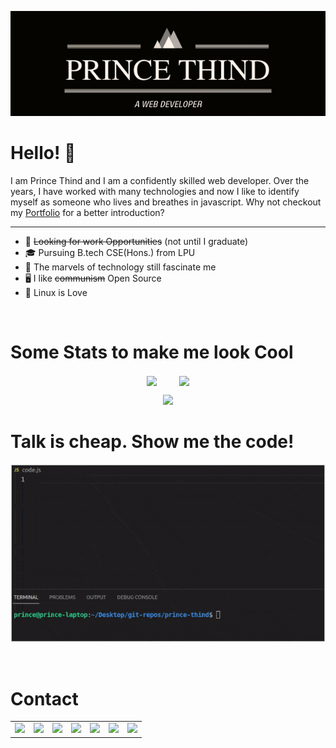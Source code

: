 <p align="center">
<a href="https://prince-thind.github.io/">
<kbd>
<img src="./banner.png" />
</kbd> 
</a>
</p>

# Hello! 👋

I am Prince Thind and I am a confidently skilled web developer. Over the years, I have worked with many technologies and now I like to identify myself as someone who lives and breathes in javascript. Why not checkout my [Portfolio][0] for a better introduction?

<hr>

- 💼 ~~Looking for work Opportunities~~ (not until I graduate)
- 🎓 Pursuing B.tech CSE(Hons.) from LPU
- 🌱 The marvels of technology still fascinate me
- 🖥️ I like ~~communism~~ Open Source
- 🐧 Linux is Love

<br>

# Some Stats to make me look Cool

<p  align="center">
   <img  align="center" src= "https://streak-stats.demolab.com?user=prince-thind&theme=dark&border_radius=5&mode=weekly" width = 400>
   &nbsp; &nbsp; &nbsp; &nbsp; 
   <img align="center" src= "https://github-readme-stats.vercel.app/api/top-langs/?username=prince-thind&theme=dark&layout=compact&langs_count=4" width = 400>
</p>

<p  align="center">
<img src="https://github-profile-summary-cards.vercel.app/api/cards/profile-details?username=prince-thind&theme=github_dark">
</p>

# Talk is cheap. Show me the code!

<p align="center">
<img src="./code-joke.gif" />
</p>

<br>

# Contact

<p align="center">
</p>

<table>
<tr>
<td>
<img src="https://img.shields.io/badge/Gmail-D14836?style=for-the-badge&logo=gmail&logoColor=white" />
</td>
<td>
<img src="https://img.shields.io/badge/LinkedIn-0077B5?style=for-the-badge&logo=linkedin&logoColor=white" />
</td>
<td>
<img src="https://img.shields.io/badge/Stack_Overflow-FE7A16?style=for-the-badge&logo=stack-overflow&logoColor=white" />
</td>
<td>
<img src="https://img.shields.io/badge/Telegram-2CA5E0?style=for-the-badge&logo=telegram&logoColor=white" />
</td>
<td>
<img src="https://img.shields.io/badge/Facebook-1877F2?style=for-the-badge&logo=facebook&logoColor=white" />
</td>
<td>
<img src="https://img.shields.io/badge/Instagram-E4405F?style=for-the-badge&logo=instagram&logoColor=white" />
</td>
<td>
<img src="https://img.shields.io/badge/Twitter-1DA1F2?style=for-the-badge&logo=twitter&logoColor=white" />
</td>
</tr>
</table>

<!-- links to your social media accounts -->

[0]: https://prince-thind.github.io/
